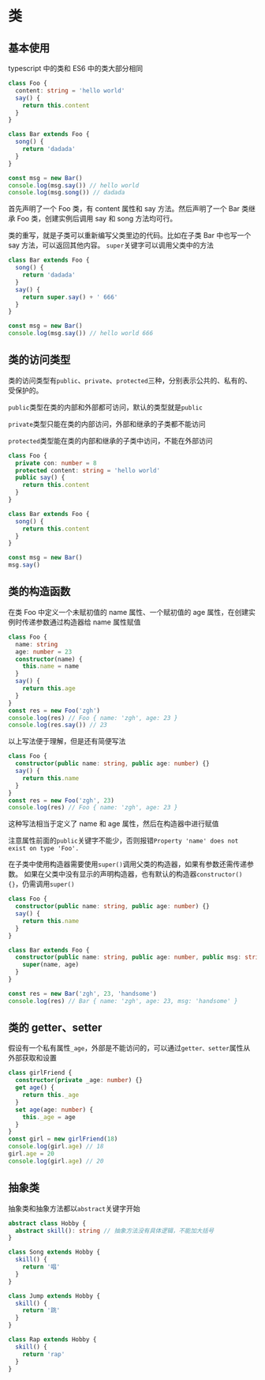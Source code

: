 # 类

## 基本使用

typescript 中的类和 ES6 中的类大部分相同

```typescript
class Foo {
  content: string = 'hello world'
  say() {
    return this.content
  }
}

class Bar extends Foo {
  song() {
    return 'dadada'
  }
}

const msg = new Bar()
console.log(msg.say()) // hello world
console.log(msg.song()) // dadada
```

首先声明了一个 Foo 类，有 content 属性和 say 方法。然后声明了一个 Bar 类继承 Foo 类，创建实例后调用 say 和 song 方法均可行。

类的重写，就是子类可以重新编写父类里边的代码。比如在子类 Bar 中也写一个 say 方法，可以返回其他内容。
`super`关键字可以调用父类中的方法

```typescript
class Bar extends Foo {
  song() {
    return 'dadada'
  }
  say() {
    return super.say() + ' 666'
  }
}

const msg = new Bar()
console.log(msg.say()) // hello world 666
```

## 类的访问类型

类的访问类型有`public`、`private`、`protected`三种，分别表示公共的、私有的、受保护的。

`public`类型在类的内部和外部都可访问，默认的类型就是`public`

`private`类型只能在类的内部访问，外部和继承的子类都不能访问

`protected`类型能在类的内部和继承的子类中访问，不能在外部访问

```typescript
class Foo {
  private con: number = 8
  protected content: string = 'hello world'
  public say() {
    return this.content
  }
}

class Bar extends Foo {
  song() {
    return this.content
  }
}

const msg = new Bar()
msg.say()
```

## 类的构造函数

在类 Foo 中定义一个未赋初值的 name 属性、一个赋初值的 age 属性，在创建实例时传递参数通过构造器给 name 属性赋值

```typescript
class Foo {
  name: string
  age: number = 23
  constructor(name) {
    this.name = name
  }
  say() {
    return this.age
  }
}
const res = new Foo('zgh')
console.log(res) // Foo { name: 'zgh', age: 23 }
console.log(res.say()) // 23
```

以上写法便于理解，但是还有简便写法

```typescript
class Foo {
  constructor(public name: string, public age: number) {}
  say() {
    return this.name
  }
}
const res = new Foo('zgh', 23)
console.log(res) // Foo { name: 'zgh', age: 23 }
```

这种写法相当于定义了 name 和 age 属性，然后在构造器中进行赋值

注意属性前面的`public`关键字不能少，否则报错`Property 'name' does not exist on type 'Foo'.`

在子类中使用构造器需要使用`super()`调用父类的构造器，如果有参数还需传递参数。
如果在父类中没有显示的声明构造器，也有默认的构造器`constructor() {}`，仍需调用`super()`

```typescript
class Foo {
  constructor(public name: string, public age: number) {}
  say() {
    return this.name
  }
}

class Bar extends Foo {
  constructor(public name: string, public age: number, public msg: string) {
    super(name, age)
  }
}

const res = new Bar('zgh', 23, 'handsome')
console.log(res) // Bar { name: 'zgh', age: 23, msg: 'handsome' }
```

## 类的 getter、setter

假设有一个私有属性`_age`，外部是不能访问的，可以通过`getter、setter`属性从外部获取和设置

```typescript
class girlFriend {
  constructor(private _age: number) {}
  get age() {
    return this._age
  }
  set age(age: number) {
    this._age = age
  }
}
const girl = new girlFriend(18)
console.log(girl.age) // 18
girl.age = 20
console.log(girl.age) // 20
```

## 抽象类

抽象类和抽象方法都以`abstract`关键字开始

```typescript
abstract class Hobby {
  abstract skill(): string // 抽象方法没有具体逻辑，不能加大括号
}

class Song extends Hobby {
  skill() {
    return '唱'
  }
}

class Jump extends Hobby {
  skill() {
    return '跳'
  }
}

class Rap extends Hobby {
  skill() {
    return 'rap'
  }
}
```
